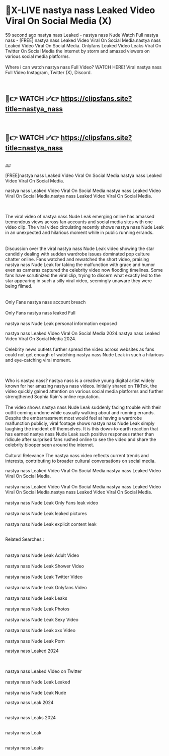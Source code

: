# 🔴X-LIVE nastya nass Leaked Video Viral On Social Media (X)<br>


59 second ago nastya nass Leaked  - nastya nass Nude  Watch Full nastya nass - [FREE] nastya nass Leaked Video Viral On Social Media.nastya nass Leaked Video Viral On Social Media.   Onlyfans Leaked Video Leaks Viral On Twitter On Social Media the internet by storm and amazed viewers on various social media platforms. <br><br>
Where i can watch nastya nass Full Video? WATCH HERE! Viral nastya nass Full Video Instagram, Twitter (X), Discord. <br>


 <br>

##  🔴👉 WATCH ✅👉  <a href="https://clipsfans.site?title=nastya_nass&ref=git">https://clipsfans.site?title=nastya_nass</a> <br>
  <br>

##  🔴👉 WATCH ✅👉  <a href="https://clipsfans.site?title=nastya_nass&ref=git">https://clipsfans.site?title=nastya_nass</a> <br>
  <br>
  ##



[FREE]nastya nass Leaked Video Viral On Social Media.nastya nass Leaked Video Viral On Social Media. <br>

nastya nass Leaked Video Viral On Social Media.nastya nass Leaked Video Viral On Social Media.nastya nass Leaked Video Viral On Social Media. <br>


  <br>

  <br>
The viral video of nastya nass Nude Leak emerging online has amassed tremendous views across fan accounts and social media sites with one video clip. The viral video circulating recently shows nastya nass Nude Leak in an unexpected and hilarious moment while in public running errands.<br>
<br>


<br>
Discussion over the viral nastya nass Nude Leak video showing the star candidly dealing with sudden wardrobe issues dominated pop culture chatter online. Fans watched and rewatched the short video, praising nastya nass Nude Leak for taking the malfunction with grace and humor even as cameras captured the celebrity video now flooding timelines. Some fans have scrutinized the viral clip, trying to discern what exactly led to the star appearing in such a silly viral video, seemingly unaware they were being filmed.<br>
<br>
<br> 
Only Fans nastya nass account breach<br>
<br>
Only Fans nastya nass leaked Full <br>
<br>
nastya nass Nude Leak personal information exposed<br>

nastya nass Leaked Video Viral On Social Media 2024.nastya nass Leaked Video Viral On Social Media 2024. <br>
<br>
Celebrity news outlets further spread the video across websites as fans could not get enough of watching nastya nass Nude Leak in such a hilarious and eye-catching viral moment.<br>
<br>

<br>
Who is nastya nass? nastya nass is a creative young digital artist widely known for her amazing nastya nass videos. Initially shared on TikTok, the video quickly gained attention on various social media platforms and further strengthened Sophia Rain's online reputation.<br>
<br>
The video shows nastya nass Nude Leak suddenly facing trouble with their outfit coming undone while casually walking about and running errands. Despite the embarrassment most would feel at having a wardrobe malfunction publicly, viral footage shows nastya nass Nude Leak simply laughing the incident off themselves. It is this down-to-earth reaction that has earned nastya nass Nude Leak such positive responses rather than ridicule after surprised fans rushed online to see the video and share the celebrity blooper seen around the internet.<br>
<br>
Cultural Relevance The nastya nass video reflects current trends and interests, contributing to broader cultural conversations on social media.<br>

nastya nass Leaked Video Viral On Social Media.nastya nass Leaked Video Viral On Social Media.<br>
<br>
nastya nass Leaked Video Viral On Social Media.nastya nass Leaked Video Viral On Social Media.nastya nass Leaked Video Viral On Social Media.<br>
<br>
nastya nass Nude Leak Only Fans leak video<br>
<br>
nastya nass Nude Leak leaked pictures<br>
<br>
nastya nass Nude Leak explicit content leak<br>


<br>
Related Searches :<br>
<br>

<br>
nastya nass Nude Leak Adult Video<br>
<br>
nastya nass Nude Leak Shower Video<br>
<br>
nastya nass Nude Leak Twitter Video<br>
<br>
nastya nass Nude Leak Onlyfans Video<br>
<br>
nastya nass Nude Leak Leaks<br>
<br>
nastya nass Nude Leak Photos<br>

<br>
nastya nass Nude Leak Sexy Video<br>
<br>
nastya nass Nude Leak xxx Video<br>
<br>
nastya nass Nude Leak Porn<br>

nastya nass  Leaked 2024 <br> <br>
<br>

nastya nass Leaked Video on Twitter <br>
<br>
nastya nass Nude Leak Leaked<br>
<br>
nastya nass Nude Leak Nude<br>


nastya nass  Leak 2024 <br> <br>



nastya nass  Leaks 2024 <br> <br>



 
nastya nass  Leak<br> <br>



nastya nass  Leaks<br> <br>





</p>




 



</p>










